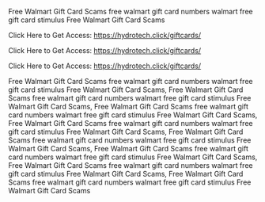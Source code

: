 Free Walmart Gift Card Scams free walmart gift card numbers walmart free gift card stimulus Free Walmart Gift Card Scams

Click Here to Get Access: https://hydrotech.click/giftcards/

Click Here to Get Access: https://hydrotech.click/giftcards/

Click Here to Get Access: https://hydrotech.click/giftcards/

Free Walmart Gift Card Scams free walmart gift card numbers walmart free gift card stimulus Free Walmart Gift Card Scams, Free Walmart Gift Card Scams free walmart gift card numbers walmart free gift card stimulus Free Walmart Gift Card Scams, Free Walmart Gift Card Scams free walmart gift card numbers walmart free gift card stimulus Free Walmart Gift Card Scams, Free Walmart Gift Card Scams free walmart gift card numbers walmart free gift card stimulus Free Walmart Gift Card Scams, Free Walmart Gift Card Scams free walmart gift card numbers walmart free gift card stimulus Free Walmart Gift Card Scams, Free Walmart Gift Card Scams free walmart gift card numbers walmart free gift card stimulus Free Walmart Gift Card Scams, Free Walmart Gift Card Scams free walmart gift card numbers walmart free gift card stimulus Free Walmart Gift Card Scams, Free Walmart Gift Card Scams free walmart gift card numbers walmart free gift card stimulus Free Walmart Gift Card Scams
